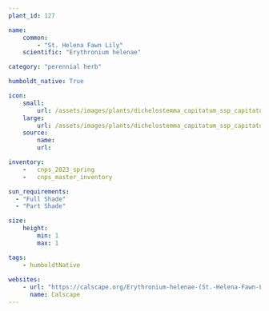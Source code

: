 ```yaml
---
plant_id: 127

name: 
    common:  
        - "St. Helena Fawn Lily"   
    scientific: "Erythronium helenae"  

category: "perennial herb"

humboldt_native: True

icon: 
    small: 
        url: /assets/images/plants/dichelostemma_capitatum_ssp_capitatum.jpg 
    large: 
        url: /assets/images/plants/dichelostemma_capitatum_ssp_capitatum_lg.jpg 
    source: 
        name: 
        url: 

inventory: 
    -   cnps_2023_spring
    -   cnps_master_inventory

sun_requirements:
  - "Full Shade"
  - "Part Shade"

size:
    height: 
        min: 1
        max: 1

tags: 
    - humboldtNative
 
websites: 
    - url: "https://calscape.org/Erythronium-helenae-(St.-Helena-Fawn-Lily)"
      name: Calscape
---
```

